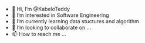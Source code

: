 - 👋 Hi, I’m @KabeloTeddy
- 👀 I’m interested in Software Engineering
- 🌱 I’m currently learning data stuctures and algorithm
- 💞️ I’m looking to collaborate on ...
- 📫 How to reach me ...

<!---
KabeloTeddy/KabeloTeddy is a ✨ special ✨ repository because its `README.md` (this file) appears on your GitHub profile.
You can click the Preview link to take a look at your changes.
--->
